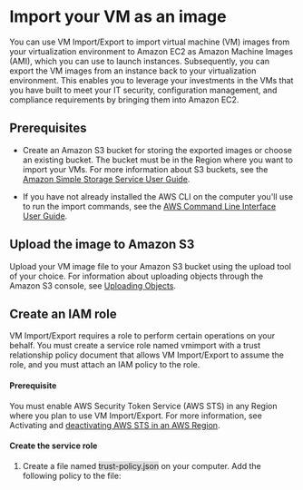 # Import your VM as an image

You can use VM Import/Export to import virtual machine (VM) images from your virtualization environment to Amazon EC2 as Amazon Machine Images (AMI), which you can use to launch instances. Subsequently, you can export the VM images from an instance back to your virtualization environment. This enables you to leverage your investments in the VMs that you have built to meet your IT security, configuration management, and compliance requirements by bringing them into Amazon EC2.

## Prerequisites

- Create an Amazon S3 bucket for storing the exported images or choose an existing bucket. The bucket must be in the Region where you want to import your VMs. For more information about S3 buckets, see the [Amazon Simple Storage Service User Guide](https://docs.aws.amazon.com/AmazonS3/latest/userguide/creating-bucket.html).

- If you have not already installed the AWS CLI on the computer you'll use to run the import commands, see the [AWS Command Line Interface User Guide](https://docs.aws.amazon.com/cli/latest/userguide/getting-started-install.html).

## Upload the image to Amazon S3

Upload your VM image file to your Amazon S3 bucket using the upload tool of your choice. For information about uploading objects through the Amazon S3 console, see [Uploading Objects](https://docs.aws.amazon.com/AmazonS3/latest/userguide/upload-objects.html).

## Create an IAM role

VM Import/Export requires a role to perform certain operations on your behalf. You must create a service role named vmimport with a trust relationship policy document that allows VM Import/Export to assume the role, and you must attach an IAM policy to the role.

#### Prerequisite

You must enable AWS Security Token Service (AWS STS) in any Region where you plan to use VM Import/Export. For more information, see Activating and [deactivating AWS STS in an AWS Region](https://docs.aws.amazon.com/IAM/latest/UserGuide/id_credentials_temp_enable-regions.html#sts-regions-activate-deactivate).

#### Create the service role

1. Create a file named <span style="background-color: #DDDDDD">trust-policy.json</span> on your computer. Add the following policy to the file: